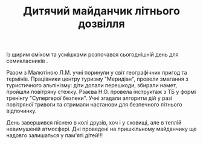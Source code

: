 ﻿---
title: Дитячий майданчик літнього дозвілля
---

Із щирим сміхом та усмішками розпочався сьогоднішній день для семикласників .

Разом з Малютіною Л.М. учні поринули у світ географічних пригод та термінів. Працівники центру туризму "Меридіан", провели змагання з туристичного альпінізму: діти долали перешкоди, збирали намет, пройшли повітряну стежку. Рзаєва Н.О. провела інструктаж з ТБ у формі тренінгу "Супергерої безпеки". Учні згадали алгоритм дій у разі повітряної тривоги та отримали настанови для безпечного літнього відпочинку.

День завершився піснею в колі друзів, хоч і у сховищі, але в теплій невимушеній атмосфері. Дні проведені на пришкільному майданчику ще надовго залишаться у пам'яті дітей!!!

<slideshow />
